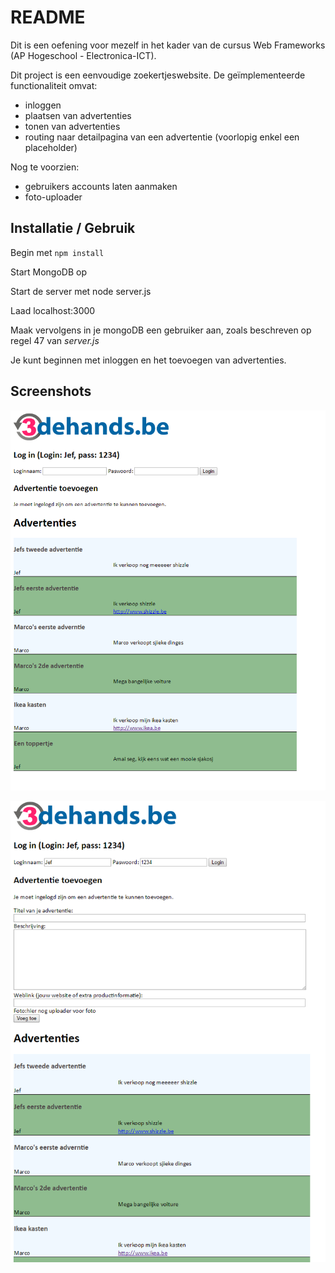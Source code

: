 README
======

Dit is een oefening voor mezelf in het kader van de cursus Web Frameworks (AP Hogeschool - Electronica-ICT).

Dit project is een eenvoudige zoekertjeswebsite. De geïmplementeerde functionaliteit omvat:
- inloggen
- plaatsen van advertenties
- tonen van advertenties
- routing naar detailpagina van een advertentie (voorlopig enkel een placeholder)

Nog te voorzien:
- gebruikers accounts laten aanmaken
- foto-uploader

## Installatie / Gebruik

Begin met `npm install`

Start MongoDB op

Start de server met node server.js

Laad localhost:3000

Maak vervolgens in je mongoDB een gebruiker aan, zoals beschreven op regel 47 van *server.js*

Je kunt beginnen met inloggen en het toevoegen van advertenties.

## Screenshots
![beeld1](screenshots/3dehands_screenshot1.png)

![beeld2](screenshots/3dehands_screenshot2.png)
